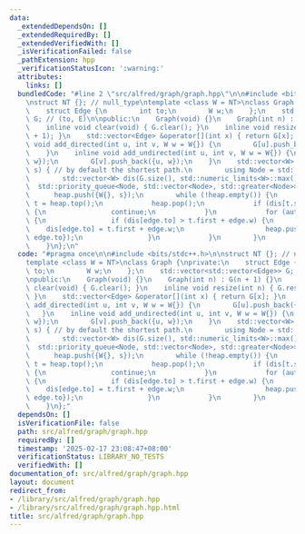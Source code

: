 ```yaml
---
data:
  _extendedDependsOn: []
  _extendedRequiredBy: []
  _extendedVerifiedWith: []
  _isVerificationFailed: false
  _pathExtension: hpp
  _verificationStatusIcon: ':warning:'
  attributes:
    links: []
  bundledCode: "#line 2 \"src/alfred/graph/graph.hpp\"\n\n#include <bits/stdc++.h>\n\
    \nstruct NT {}; // null_type\ntemplate <class W = NT>\nclass Graph {\nprivate:\n\
    \    struct Edge {\n        int to;\n        W w;\n    };\n    std::vector<std::vector<Edge>>\
    \ G; // (to, E)\n\npublic:\n    Graph(void) {}\n    Graph(int n) : G(n + 1) {}\n\
    \    inline void clear(void) { G.clear(); }\n    inline void resize(int n) { G.resize(n\
    \ + 1); }\n    std::vector<Edge> &operator[](int x) { return G[x]; }\n    inline\
    \ void add_directed(int u, int v, W w = W{}) {\n        G[u].push_back({v, w});\n\
    \    }\n    inline void add_undirected(int u, int v, W w = W{}) {\n        G[u].push_back({v,\
    \ w});\n        G[v].push_back({u, w});\n    }\n    std::vector<W> dijkstra(int\
    \ s) { // by default the shortest path.\n        using Node = std::pair<W, int>;\n\
    \        std::vector<W> dis(G.size(), std::numeric_limits<W>::max());\n      \
    \  std::priority_queue<Node, std::vector<Node>, std::greater<Node>> heap;\n  \
    \      heap.push({W{}, s});\n        while (!heap.empty()) {\n            auto\
    \ t = heap.top();\n            heap.pop();\n            if (dis[t.second] != t.first)\
    \ {\n                continue;\n            }\n            for (auto &edge : G[t.second])\
    \ {\n                if (dis[edge.to] > t.first + edge.w) {\n                \
    \    dis[edge.to] = t.first + edge.w;\n                    heap.push({dis[edge.to],\
    \ edge.to});\n                }\n            }\n        }\n        return dis;\n\
    \    }\n};\n"
  code: "#pragma once\n\n#include <bits/stdc++.h>\n\nstruct NT {}; // null_type\n\
    template <class W = NT>\nclass Graph {\nprivate:\n    struct Edge {\n        int\
    \ to;\n        W w;\n    };\n    std::vector<std::vector<Edge>> G; // (to, E)\n\
    \npublic:\n    Graph(void) {}\n    Graph(int n) : G(n + 1) {}\n    inline void\
    \ clear(void) { G.clear(); }\n    inline void resize(int n) { G.resize(n + 1);\
    \ }\n    std::vector<Edge> &operator[](int x) { return G[x]; }\n    inline void\
    \ add_directed(int u, int v, W w = W{}) {\n        G[u].push_back({v, w});\n \
    \   }\n    inline void add_undirected(int u, int v, W w = W{}) {\n        G[u].push_back({v,\
    \ w});\n        G[v].push_back({u, w});\n    }\n    std::vector<W> dijkstra(int\
    \ s) { // by default the shortest path.\n        using Node = std::pair<W, int>;\n\
    \        std::vector<W> dis(G.size(), std::numeric_limits<W>::max());\n      \
    \  std::priority_queue<Node, std::vector<Node>, std::greater<Node>> heap;\n  \
    \      heap.push({W{}, s});\n        while (!heap.empty()) {\n            auto\
    \ t = heap.top();\n            heap.pop();\n            if (dis[t.second] != t.first)\
    \ {\n                continue;\n            }\n            for (auto &edge : G[t.second])\
    \ {\n                if (dis[edge.to] > t.first + edge.w) {\n                \
    \    dis[edge.to] = t.first + edge.w;\n                    heap.push({dis[edge.to],\
    \ edge.to});\n                }\n            }\n        }\n        return dis;\n\
    \    }\n};"
  dependsOn: []
  isVerificationFile: false
  path: src/alfred/graph/graph.hpp
  requiredBy: []
  timestamp: '2025-02-17 23:08:47+08:00'
  verificationStatus: LIBRARY_NO_TESTS
  verifiedWith: []
documentation_of: src/alfred/graph/graph.hpp
layout: document
redirect_from:
- /library/src/alfred/graph/graph.hpp
- /library/src/alfred/graph/graph.hpp.html
title: src/alfred/graph/graph.hpp
---
```

